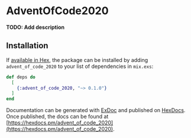 # AdventOfCode2020

**TODO: Add description**

## Installation

If [available in Hex](https://hex.pm/docs/publish), the package can be installed
by adding `advent_of_code_2020` to your list of dependencies in `mix.exs`:

```elixir
def deps do
  [
    {:advent_of_code_2020, "~> 0.1.0"}
  ]
end
```

Documentation can be generated with [ExDoc](https://github.com/elixir-lang/ex_doc)
and published on [HexDocs](https://hexdocs.pm). Once published, the docs can
be found at [https://hexdocs.pm/advent_of_code_2020](https://hexdocs.pm/advent_of_code_2020).

